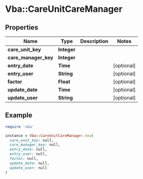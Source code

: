 # Vba::CareUnitCareManager

## Properties

| Name | Type | Description | Notes |
| ---- | ---- | ----------- | ----- |
| **care_unit_key** | **Integer** |  |  |
| **care_manager_key** | **Integer** |  |  |
| **entry_date** | **Time** |  | [optional] |
| **entry_user** | **String** |  | [optional] |
| **factor** | **Float** |  | [optional] |
| **update_date** | **Time** |  | [optional] |
| **update_user** | **String** |  | [optional] |

## Example

```ruby
require 'vba'

instance = Vba::CareUnitCareManager.new(
  care_unit_key: null,
  care_manager_key: null,
  entry_date: null,
  entry_user: null,
  factor: null,
  update_date: null,
  update_user: null
)
```


